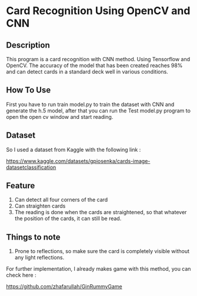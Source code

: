 # Card Recognition Using OpenCV and CNN
## Description
This program is a card recognition with CNN method. Using Tensorflow and OpenCV. The accuracy of the model that has been created reaches 98% and can detect cards in a standard deck well in various conditions.

## How To Use
First you have to run train model.py to train the dataset with CNN and generate the h.5 model, after that you can run the Test model.py program to open the open cv window and start reading.

## Dataset
So I used a dataset from Kaggle with the following link :

https://www.kaggle.com/datasets/gpiosenka/cards-image-datasetclassification

## Feature
1. Can detect all four corners of the card
2. Can straighten cards
3. The reading is done when the cards are straightened, so that whatever the position of the cards, it can still be read.

## Things to note
1. Prone to reflections, so make sure the card is completely visible without any light reflections.

For further implementation, I already makes game with this method, you can check here : 

https://github.com/zhafarullah/GinRummyGame

